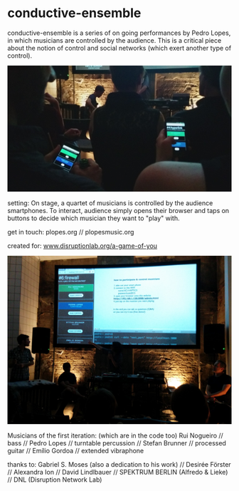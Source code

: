 # conductive-ensemble
conductive-ensemble is a series of on going performances by Pedro Lopes, in which musicians are controlled by the audience. 
This is a critical piece about the notion of control and social networks (which exert another type of control).

![Alt text](images/condictive1.jpg?raw=true "Musicians under control of the audience")

setting:
On stage, a quartet of musicians is controlled by the audience smartphones.
To interact, audience simply opens their browser and taps on buttons to decide which musician they want to "play" with. 

get in touch:
plopes.org // plopesmusic.org

created for: 
www.disruptionlab.org/a-game-of-you

![Alt text](images/conductive2.jpg?raw=true "Musicians under control of the audience")

Musicians of the first iteration: (which are in the code too)
Rui Nogueiro // bass //
Pedro Lopes // turntable percussion //
Stefan Brunner // processed guitar // 
Emílio Gordoa // extended vibraphone 

thanks to:
Gabriel S. Moses (also a dedication to his work) //
Desirée Förster //
Alexandra Ion //
David Lindlbauer // 
SPEKTRUM BERLIN (Alfredo & Lieke) //
DNL (Disruption Network Lab)

